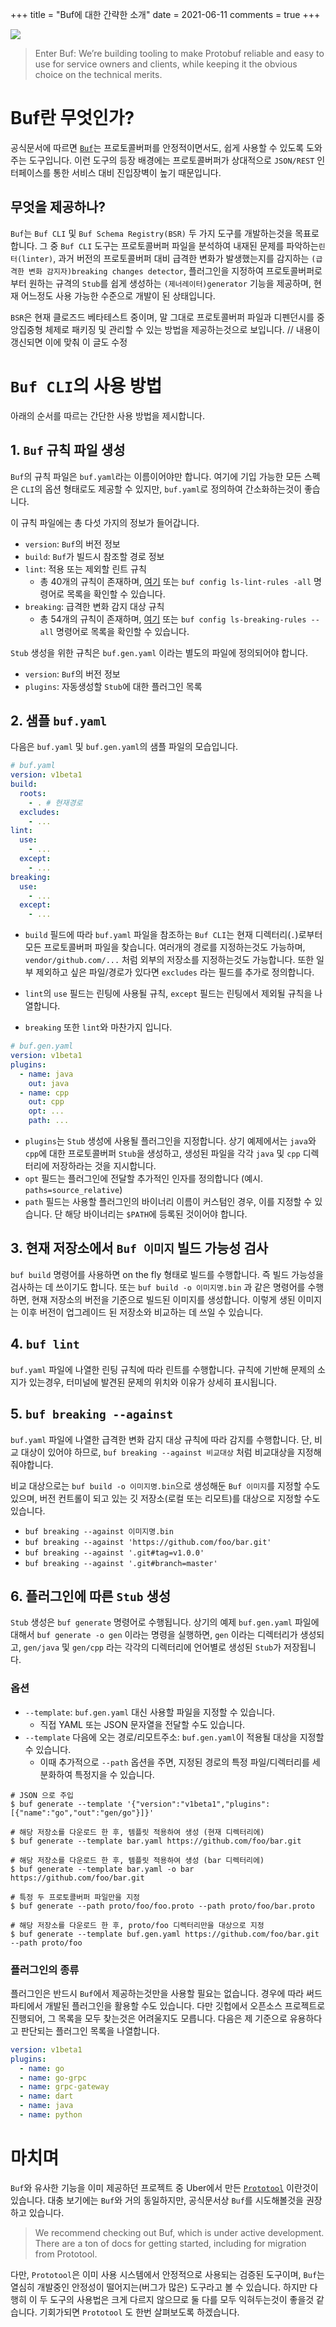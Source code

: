 +++
title = "Buf에 대한 간략한 소개"
date = 2021-06-11
comments = true
+++

![](https://buf.build/images/logo.png)

> Enter Buf: We’re building tooling to make Protobuf reliable and easy to use for service owners and clients, while keeping it the obvious choice on the technical merits.

# Buf란 무엇인가?
공식문서에 따르면 [`Buf`](https://buf.build/)는 프로토콜버퍼를 안정적이면서도, 쉽게 사용할 수 있도록 도와주는 도구입니다. 이런 도구의 등장 배경에는 프로토콜버퍼가 상대적으로 `JSON/REST` 인터페이스를 통한 서비스 대비 진입장벽이 높기 때문입니다. 

## 무엇을 제공하나?
`Buf`는 `Buf CLI` 및 `Buf Schema Registry(BSR)` 두 가지 도구를 개발하는것을 목표로합니다. 그 중 `Buf CLI` 도구는 프로토콜버퍼 파일을 분석하여 내재된 문제를 파악하는`린터(linter)`, 과거 버전의 프로토콜버퍼 대비 급격한 변화가 발생했는지를 감지하는 `(급격한 변화 감지자)breaking changes detector`, 플러그인을 지정하여 프로토콜버퍼로부터 원하는 규격의 `Stub`를 쉽게 생성하는 `(제너레이터)generator` 기능을 제공하며, 현재 어느정도 사용 가능한 수준으로 개발이 된 상태입니다. 

`BSR`은 현재 클로즈드 베타테스트 중이며, 말 그대로 프로토콜버퍼 파일과 디펜던시를 중앙집중형 체제로 패키징 및 관리할 수 있는 방법을 제공하는것으로 보입니다. // 내용이 갱신되면 이에 맞춰 이 글도 수정

# `Buf CLI`의 사용 방법

아래의 순서를 따르는 간단한 사용 방법을 제시합니다.

## 1. `Buf` 규칙 파일 생성
`Buf`의 규칙 파일은 `buf.yaml`라는 이름이어야만 합니다. 여기에 기입 가능한 모든 스펙은 `CLI`의 옵션 형태로도 제공할 수 있지만, `buf.yaml`로 정의하여 간소화하는것이 좋습니다.

이 규칙 파일에는 총 다섯 가지의 정보가 들어갑니다.
- `version`: `Buf`의 버전 정보
- `build`: `Buf`가 빌드시 참조할 경로 정보
- `lint`: 적용 또는 제외할 린트 규칙 
  - 총 40개의 규칙이 존재하며, [여기](https://docs.buf.build/lint-rules) 또는 `buf config ls-lint-rules -all` 명령어로 목록을 확인할 수 있습니다.
- `breaking`: 급격한 변화 감지 대상 규칙
  - 총 54개의 규칙이 존재하며, [여기](https://docs.buf.build/breaking-rules) 또는 `buf config ls-breaking-rules --all` 명령어로 목록을 확인할 수 있습니다.

`Stub` 생성을 위한 규칙은 `buf.gen.yaml` 이라는 별도의 파일에 정의되어야 합니다. 
- `version`: `Buf`의 버전 정보
- `plugins`: 자동생성할 `Stub`에 대한 플러그인 목록

## 2. 샘플 `buf.yaml` 
다음은 `buf.yaml` 및 `buf.gen.yaml`의 샘플 파일의 모습입니다.

```yaml
# buf.yaml
version: v1beta1
build:
  roots:
    - . # 현재경로
  excludes:
    - ...
lint:
  use:
    - ...
  except:
    - ...
breaking:
  use:
    - ... 
  except:
    - ...
```

- `build` 필드에 따라 `buf.yaml` 파일을 참조하는 `Buf CLI`는 현재 디렉터리(`.`)로부터 모든 프로토콜버퍼 파일을 찾습니다. 여러개의 경로를 지정하는것도 가능하며, `vendor/github.com/...` 처럼 외부의 저장소를 지정하는것도 가능합니다. 또한 일부 제외하고 싶은 파일/경로가 있다면 `excludes` 라는 필드를 추가로 정의합니다.

- `lint`의 `use` 필드는 린팅에 사용될 규칙, `except` 필드는 린팅에서 제외될 규칙을 나열합니다. 
  
- `breaking` 또한 `lint`와 마찬가지 입니다. 

```yaml
# buf.gen.yaml
version: v1beta1
plugins:
  - name: java
    out: java
  - name: cpp
    out: cpp
    opt: ...
    path: ...
```

- `plugins`는 `Stub` 생성에 사용될 플러그인을 지정합니다. 상기 예제에서는 `java`와 `cpp`에 대한 프로토콜버퍼 `Stub`을 생성하고, 생성된 파일을 각각 `java` 및 `cpp` 디렉터리에 저장하라는 것을 지시합니다.
- `opt` 필드는 플러그인에 전달할 추가적인 인자를 정의합니다 (예시. `paths=source_relative`)
- `path` 필드는 사용할 플러그인의 바이너리 이름이 커스텀인 경우, 이를 지정할 수 있습니다. 단 해당 바이너리는 `$PATH`에 등록된 것이어야 합니다.

## 3. 현재 저장소에서 `Buf 이미지` 빌드 가능성 검사
`buf build` 명령어를 사용하면 on the fly 형태로 빌드를 수행합니다. 즉 빌드 가능성을 검사하는 데 쓰이기도 합니다. 또는 `buf build -o 이미지명.bin` 과 같은 명령어를 수행하면, 현재 저장소의 버전을 기준으로 빌드된 이미지를 생성합니다. 이렇게 생된 이미지는 이후 버전이 업그레이드 된 저장소와 비교하는 데 쓰일 수 있습니다.

## 4. `buf lint`
`buf.yaml` 파일에 나열한 린팅 규칙에 따라 린트를 수행합니다. 규칙에 기반해 문제의 소지가 있는경우, 터미널에 발견된 문제의 위치와 이유가 상세히 표시됩니다.

## 5. `buf breaking --against`
`buf.yaml` 파일에 나열한 급격한 변화 감지 대상 규칙에 따라 감지를 수행합니다. 단, 비교 대상이 있어야 하므로, `buf breaking --against 비교대상` 처럼 비교대상을 지정해 줘야합니다. 

비교 대상으로는 `buf build -o 이미지명.bin`으로 생성해둔 `Buf 이미지`를 지정할 수도 있으며, 버전 컨트롤이 되고 있는 깃 저장소(로컬 또는 리모트)를 대상으로 지정할 수도 있습니다.
- `buf breaking --against 이미지명.bin`
- `buf breaking --against 'https://github.com/foo/bar.git'`
- `buf breaking --against '.git#tag=v1.0.0'`
- `buf breaking --against '.git#branch=master'`

## 6. 플러그인에 따른 `Stub` 생성
`Stub` 생성은 `buf generate` 명령어로 수행됩니다. 상기의 예제 `buf.gen.yaml` 파일에 대해서 `buf generate -o gen` 이라는 명령을 실행하면, `gen` 이라는 디렉터리가 생성되고, `gen/java` 및 `gen/cpp` 라는 각각의 디렉터리에 언어별로 생성된 `Stub`가 저장됩니다.

### 옵션
- `--template`: `buf.gen.yaml` 대신 사용할 파일을 지정할 수 있습니다. 
  - 직접 YAML 또는 JSON 문자열을 전달할 수도 있습니다.
- `--template` 다음에 오는 경로/리모트주소: `buf.gen.yaml`이 적용될 대상을 지정할 수 있습니다.
  - 이때 추가적으로 `--path` 옵션을 주면, 지정된 경로의 특정 파일/디렉터리를 세분화하여 특정지을 수 있습니다.

```shell
# JSON 으로 주입
$ buf generate --template '{"version":"v1beta1","plugins":[{"name":"go","out":"gen/go"}]}'

# 해당 저장소를 다운로드 한 후, 템플릿 적용하여 생성 (현재 디렉터리에)
$ buf generate --template bar.yaml https://github.com/foo/bar.git

# 해당 저장소를 다운로드 한 후, 템플릿 적용하여 생성 (bar 디렉터리에)
$ buf generate --template bar.yaml -o bar https://github.com/foo/bar.git

# 특정 두 프로토콜버퍼 파일만을 지정
$ buf generate --path proto/foo/foo.proto --path proto/foo/bar.proto

# 해당 저장소를 다운로드 한 후, proto/foo 디렉터리만을 대상으로 지정
$ buf generate --template buf.gen.yaml https://github.com/foo/bar.git --path proto/foo
```

### 플러그인의 종류
플러그인은 반드시 `Buf`에서 제공하는것만을 사용할 필요는 없습니다. 경우에 따라 써드파티에서 개발된 플러그인을 활용할 수도 있습니다. 다만 깃헙에서 오픈소스 프로젝트로 진행되어, 그 목록을 모두 찾는것은 어려울지도 모릅니다. 다음은 제 기준으로 유용하다고 판단되는 플러그인 목록을 나열합니다.

```yaml
version: v1beta1
plugins:
  - name: go
  - name: go-grpc
  - name: grpc-gateway
  - name: dart
  - name: java
  - name: python
```


# 마치며
`Buf`와 유사한 기능을 이미 제공하던 프로젝트 중 Uber에서 만든 [`Prototool`](https://github.com/uber/prototool) 이란것이 있습니다. 대충 보기에는 `Buf`와 거의 동일하지만, 공식문서상 `Buf`를 시도해볼것을 권장하고 있습니다. 

> We recommend checking out Buf, which is under active development. There are a ton of docs for getting started, including for migration from Prototool.

다만, `Prototool`은 이미 사용 시스템에서 안정적으로 사용되는 검증된 도구이며, `Buf`는 열심히 개발중인 안정성이 떨어지는(버그가 많은) 도구라고 볼 수 있습니다. 하지만 다행히 이 두 도구의 사용법은 크게 다르지 않으므로 둘 다를 모두 익혀두는것이 좋을것 같습니다. 기회가되면 `Prototool` 도 한번 살펴보도록 하겠습니다.